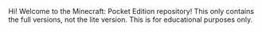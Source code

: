 Hi! Welcome to the Minecraft: Pocket Edition repository!
This only contains the full versions, not the lite version.
This is for educational purposes only.
